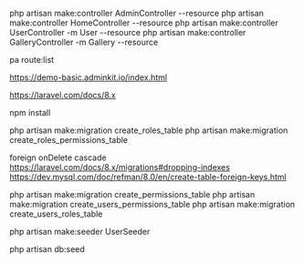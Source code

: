 php artisan make:controller AdminController --resource
php artisan make:controller HomeController --resource
php artisan make:controller UserController -m User --resource
php artisan make:controller GalleryController -m Gallery --resource


pa route:list

https://demo-basic.adminkit.io/index.html

https://laravel.com/docs/8.x

npm install  


php artisan make:migration create_roles_table
php artisan make:migration create_roles_permissions_table

foreign onDelete cascade
https://laravel.com/docs/8.x/migrations#dropping-indexes
https://dev.mysql.com/doc/refman/8.0/en/create-table-foreign-keys.html


php artisan make:migration create_permissions_table
php artisan make:migration create_users_permissions_table
php artisan make:migration create_users_roles_table

php artisan make:seeder UserSeeder

php artisan db:seed